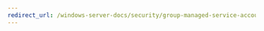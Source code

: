 ```yaml
---
redirect_url: /windows-server-docs/security/group-managed-service-accounts/security-options/User-Account-Control-Behavior-of-the-elevation-prompt-for-standard-users.md
---
```

